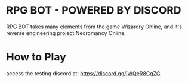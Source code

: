 # RPG BOT - POWERED BY DISCORD

RPG BOT takes many elements from the game Wizardry Online, and it's reverse engineering project Necromancy Online.

# How to Play

access the testing discord at: https://discord.gg/jWQeR8CqZG
